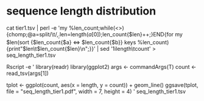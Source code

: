 # sequence length distribution

cat tier1.tsv | perl -e 'my %len_count;while(<>){chomp;@a=split/\t/,$_;$len=length($a[0]);$len_count{$len}++;}END{for my $len(sort {$len_count{$a} <=> $len_count{$b}} keys %len_count){print"$len\t$len_count{$len}\n";}}' | sed '1ilength\tcount' > seq_length_tier1.tsv

Rscript -e '
library(readr)
library(ggplot2)
args <- commandArgs(T)
count <- read_tsv(args[1])

tplot <- ggplot(count, aes(x = length, y = count)) +
geom_line()
ggsave(tplot, file = "seq_length_tier1.pdf", width = 7, height = 4)
' seq_length_tier1.tsv